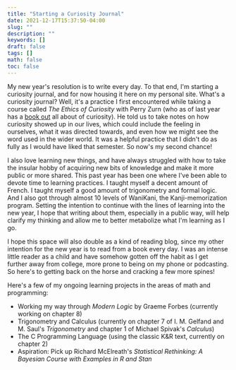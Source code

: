 ```yaml
---
title: "Starting a Curiosity Journal"
date: 2021-12-17T15:37:50-04:00
slug: ""
description: ""
keywords: []
draft: false
tags: []
math: false
toc: false
---
```

My new year's resolution is to write every day. To that end, I'm starting a curiosity journal, and for now housing it here on my personal site. What's a curiosity journal? Well, it's a practice I first encountered while taking a course called *The Ethics of Curiosity* with Perry Zurn (who as of last year has a [book out](https://www.upress.umn.edu/book-division/books/curiosity-and-power) all about of curiosity). He told us to take notes on how curiosity showed up in our lives, which could include the feeling in ourselves, what it was directed towards, and even how we might see the word used in the wider world. It was a helpful practice that I didn't do as fully as I would have liked that semester. So now's my second chance! 

I also love learning new things, and have always struggled with how to take the insular hobby of acquiring new bits of knowledge and make it more public or more shared. This past year has been one where I've been able to devote time to learning practices. I taught myself a decent amount of French. I taught myself a good amount of trigonometry and formal logic. And I also got through almost 10 levels of WaniKani, the Kanji-memorization program. Setting the intention to continue with the lines of learning into the new year, I hope that writing about them, especially in a public way, will help clarify my thinking and allow me to better metabolize what I'm learning as I go. 

I hope this space will also double as a kind of reading blog, since my other intention for the new year is to read from a book every day. I was an intense little reader as a child and have somehow gotten off the habit as I get further away from college, more prone to being on my phone or podcasting. So here's to getting back on the horse and cracking a few more spines!

Here's a few of my ongoing learning projects in the areas of math and programming:
- Working my way through *Modern Logic* by Graeme Forbes (currently working on chapter 8)
- Trigonometry and Calculus (currently on chapter 7 of I. M. Gelfand and M. Saul's *Trigonometry* and chapter 1 of Michael Spivak's *Calculus*)
- The C Programming Language (using the classic K&R text, currently on chapter 2)
- Aspiration: Pick up Richard McElreath's *Statistical Rethinking: A Bayesian Course with Examples in R and Stan*



